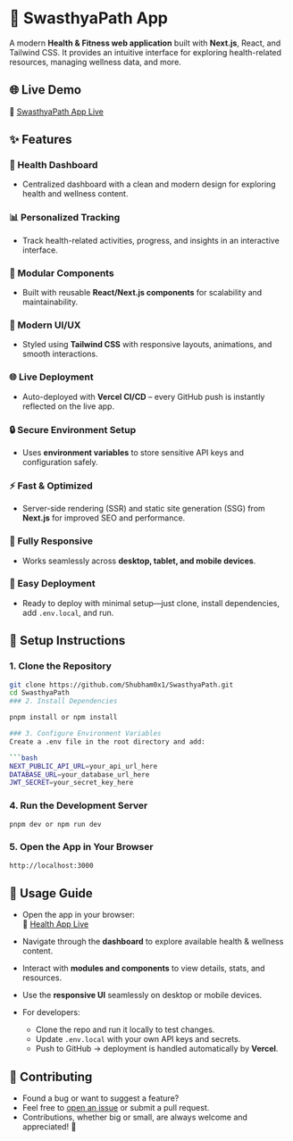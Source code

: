 
# 🏥 SwasthyaPath App
A modern **Health & Fitness web application** built with **Next.js**, React, and Tailwind CSS. It provides an intuitive interface for exploring health-related resources, managing wellness data, and more.
## 🌐 Live Demo
🔗 [SwasthyaPath App Live](https://health-bsmt8129b-shubhamgusain886-5745s-projects.vercel.app)


## ✨ Features

### 🏥 Health Dashboard
- Centralized dashboard with a clean and modern design for exploring health and wellness content.

### 📊 Personalized Tracking
- Track health-related activities, progress, and insights in an interactive interface.

### 🧩 Modular Components
- Built with reusable **React/Next.js components** for scalability and maintainability.

### 🎨 Modern UI/UX
- Styled using **Tailwind CSS** with responsive layouts, animations, and smooth interactions.

### 🌐 Live Deployment
- Auto-deployed with **Vercel CI/CD** – every GitHub push is instantly reflected on the live app.

### 🔒 Secure Environment Setup
- Uses **environment variables** to store sensitive API keys and configuration safely.

### ⚡ Fast & Optimized
- Server-side rendering (SSR) and static site generation (SSG) from **Next.js** for improved SEO and performance.

### 📱 Fully Responsive
- Works seamlessly across **desktop, tablet, and mobile devices**.

### 🚀 Easy Deployment
- Ready to deploy with minimal setup—just clone, install dependencies, add `.env.local`, and run.


## 🧰 Setup Instructions

### 1. Clone the Repository
```bash
git clone https://github.com/Shubham0x1/SwasthyaPath.git
cd SwasthyaPath
### 2. Install Dependencies

pnpm install or npm install

### 3. Configure Environment Variables
Create a .env file in the root directory and add:

```bash
NEXT_PUBLIC_API_URL=your_api_url_here
DATABASE_URL=your_database_url_here
JWT_SECRET=your_secret_key_here
```

### 4. Run the Development Server

```bash
pnpm dev or npm run dev
```

### 5. Open the App in Your Browser

```bash
http://localhost:3000
```

## 🧪 Usage Guide

- Open the app in your browser:  
  🔗 [Health App Live](https://health-bsmt8129b-shubhamgusain886-5745s-projects.vercel.app)

- Navigate through the **dashboard** to explore available health & wellness content.
- Interact with **modules and components** to view details, stats, and resources.
- Use the **responsive UI** seamlessly on desktop or mobile devices.
- For developers:
  - Clone the repo and run it locally to test changes.
  - Update `.env.local` with your own API keys and secrets.
  - Push to GitHub → deployment is handled automatically by **Vercel**.
  


## 🤝 Contributing

- Found a bug or want to suggest a feature?  
- Feel free to [open an issue](https://github.com/Shubham0x1/SwasthyaPath/issues) or submit a pull request.  
- Contributions, whether big or small, are always welcome and appreciated! 🚀

